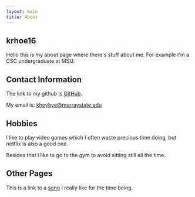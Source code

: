 ```yaml
---
layout: main
title: About
---
```


## krhoe16

Hello this is my about page where there's stuff about me. For example I'm a CSC undergraduate at MSU.

## Contact Information

The link to my github is [GitHub](http://www.github.com/krhoe16).

My email is: khoybye@murraystate.edu

## Hobbies

I like to play video games which I often waste precious time doing, but netflix is also a good one.

Besides that I like to go to the gym to avoid sitting still all the time.

## Other Pages

This is a link to a [song](https://www.youtube.com/watch?v=mOFvJVroAJE) I really like for the time being.
